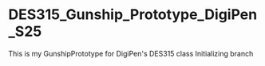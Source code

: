 # DES315_Gunship_Prototype_DigiPen_S25
This is my GunshipPrototype for DigiPen's DES315 class
Initializing branch
